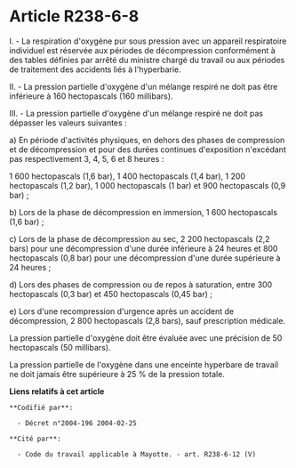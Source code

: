 # Article R238-6-8

I. - La respiration d'oxygène pur sous pression avec un appareil respiratoire individuel est réservée aux périodes de
décompression conformément à des tables définies par arrêté du ministre chargé du travail ou aux périodes de traitement des
accidents liés à l'hyperbarie.

II. - La pression partielle d'oxygène d'un mélange respiré ne doit pas être inférieure à 160 hectopascals (160 millibars).

III. - La pression partielle d'oxygène d'un mélange respiré ne doit pas dépasser les valeurs suivantes :

a) En période d'activités physiques, en dehors des phases de compression et de décompression et pour des durées continues
d'exposition n'excédant pas respectivement 3, 4, 5, 6 et 8 heures :

1 600 hectopascals (1,6 bar), 1 400 hectopascals (1,4 bar), 1 200 hectopascals (1,2 bar), 1 000 hectopascals (1 bar) et 900
hectopascals (0,9 bar) ;

b) Lors de la phase de décompression en immersion, 1 600 hectopascals (1,6 bar) ;

c) Lors de la phase de décompression au sec, 2 200 hectopascals (2,2 bars) pour une décompression d'une durée inférieure à 24
heures et 800 hectopascals (0,8 bar) pour une décompression d'une durée supérieure à 24 heures ;

d) Lors des phases de compression ou de repos à saturation, entre 300 hectopascals (0,3 bar) et 450 hectopascals (0,45 bar) ;

e) Lors d'une recompression d'urgence après un accident de décompression, 2 800 hectopascals (2,8 bars), sauf prescription
médicale.

La pression partielle d'oxygène doit être évaluée avec une précision de 50 hectopascals (50 millibars).

La pression partielle de l'oxygène dans une enceinte hyperbare de travail ne doit jamais être supérieure à 25 % de la
pression totale.

**Liens relatifs à cet article**

	**Codifié par**:

	  - Décret n°2004-196 2004-02-25

	**Cité par**:

	  - Code du travail applicable à Mayotte. - art. R238-6-12 (V)
